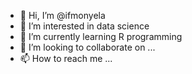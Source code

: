 - 👋 Hi, I’m @ifmonyela
- 👀 I’m interested in data science
- 🌱 I’m currently learning R programming
- 💞️ I’m looking to collaborate on ...
- 📫 How to reach me ...

<!---
ifmonyela/ifmonyela is a ✨ special ✨ repository because its `README.md` (this file) appears on your GitHub profile.
You can click the Preview link to take a look at your changes.
--->
